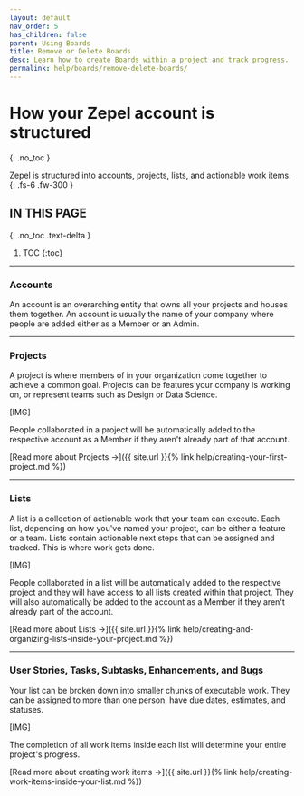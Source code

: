 ```yaml
---
layout: default
nav_order: 5
has_children: false
parent: Using Boards
title: Remove or Delete Boards
desc: Learn how to create Boards within a project and track progress.
permalink: help/boards/remove-delete-boards/
---
```

# How your Zepel account is structured
{: .no_toc }

Zepel is structured into accounts, projects, lists, and actionable work items.
{: .fs-6 .fw-300 }

## IN THIS PAGE
{: .no_toc .text-delta }

1. TOC
{:toc}

---

### Accounts

An account is an overarching entity that owns all your projects and houses them together. An account is usually the name of your company where people are added either as a Member or an Admin.

---

### Projects 

A project is where members of in your organization come together to achieve a common goal. Projects can be features your company is working on, or represent teams such as Design or Data Science. 

[IMG]

People collaborated in a project will be automatically added to the respective account as a Member if they aren't already part of that account.

[Read more about Projects ->]({{ site.url }}{% link help/creating-your-first-project.md %})

---

### Lists

A list is a collection of actionable work that your team can execute. Each list, depending on how you've named your project, can be either a feature or a team. Lists contain actionable next steps that can be assigned and tracked. This is where work gets done.

[IMG]

People collaborated in a list will be automatically added to the respective project and they will have access to all lists created within that project. They will also automatically be added to the account as a Member if they aren't already part of the account.

[Read more about Lists ->]({{ site.url }}{% link help/creating-and-organizing-lists-inside-your-project.md %})

---

### User Stories, Tasks, Subtasks, Enhancements, and Bugs

Your list can be broken down into smaller chunks of executable work. They can be assigned to more than one person, have due dates, estimates, and statuses.

[IMG]

The completion of all work items inside each list will determine your entire project's progress.

[Read more about creating work items ->]({{ site.url }}{% link help/creating-work-items-inside-your-list.md %})

